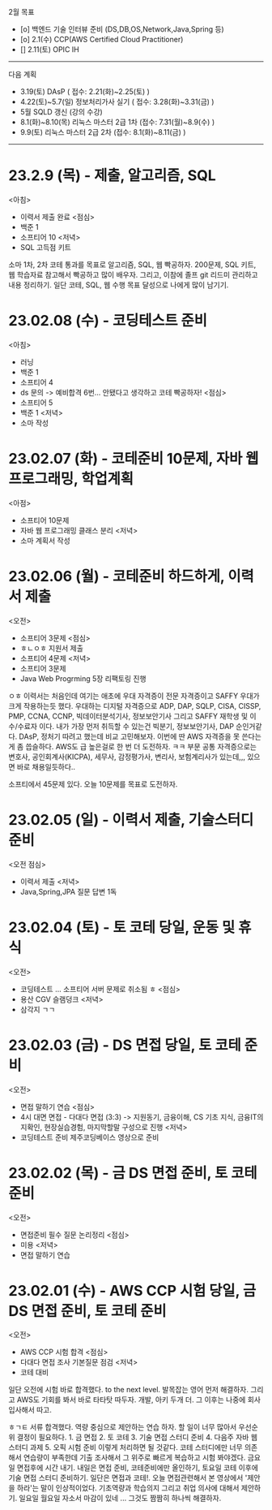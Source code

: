 2월 목표
- [o] 백엔드 기술 인터뷰 준비 (DS,DB,OS,Network,Java,Spring 등)
- [o] 2.1(수) CCP(AWS Certified Cloud Practitioner)
- [] 2.11(토) OPIC IH

---
다음 계획
- 3.19(토) DAsP ( 접수: 2.21(화)~2.25(토) )
- 4.22(토)~5.7(일) 정보처리가사 실기 ( 접수: 3.28(화)~3.31(금) )
- 5월 SQLD 갱신 (강의 수강)
- 8.1(화)~8.10(목) 리눅스 마스터 2급 1차 (접수: 7.31(월)~8.9(수) )
- 9.9(토) 리눅스 마스터 2급 2차 (접수: 8.1(화)~8.11(금) )
---

# 23.2.9 (목) - 제출, 알고리즘, SQL
<아침>
- 이력서 제출 완료
<점심>
- 백준 1
- 소프티어 10 
<저녁>
- SQL 고득점 키트

소마 1차, 2차 코테 통과를 목표로 알고리즘, SQL, 웹 빡공하자.
200문제, SQL 키트, 웹 학습자료 참고해서 빡공하고 많이 배우자.
그리고, 이참에 졸프 git 리드미 관리하고 내용 정리하기. 일단 코테, SQL, 웹 수행 목표 달성으로 나에게 많이 남기기.

# 23.02.08 (수) - 코딩테스트 준비
<아침>
- 러닝
- 백준 1
- 소프티어 4 
- ds 문의 -> 예비합격 6번... 안됐다고 생각하고 코테 빡공하자!
<점심>
- 소프티어 5
- 백준 1
<저녁>
- 소마 작성

# 23.02.07 (화) - 코테준비 10문제, 자바 웹 프로그래밍, 학업계획
<아점>
- 소프티어 10문제
- 자바 웹 프로그래밍 클래스 분리
<저녁>
- 소마 계획서 작성

# 23.02.06 (월) - 코테준비 하드하게, 이력서 제출
<오전>
- 소프티어 3문제 
<점심>
- ㅎㄴㅇㅎ 지원서 제출
- 소프티어 4문제
<저녁>
- 소프티어 3문제
- Java Web Progrming 5장 리팩토링 진행

ㅇㅎ 이력서는 처음인데 여기는 애초에 우대 자격증이 전문 자격증이고 SAFFY 우대가 크게 작용하는듯 했다. 우대하는 디지털 자격증으로 ADP, DAP, SQLP, CISA, CISSP, PMP, CCNA, CCNP, 빅데이터분석기사, 정보보안기사 그리고 SAFFY 재학생 및 이수/수료자 이다. 내가 가장 먼저 취득할 수 있는건 빅분기, 정보보안기사, DAP 순인거같다. DAsP, 정처기 따려고 했는데 비교 고민해보자. 이번에 딴 AWS 자격증을 못 쓴다는게 좀 씁슬하다. AWS도 급 높은걸로 한 번 더 도전하자. ㅋㅋ 부문 공통 자격증으로는 변호사, 공인회계사(KICPA), 세무사, 감정평가사, 변리사, 보험계리사가 있는데,,, 있으면 바로 채용일듯하다..

소프티에서 45문제 있다. 오늘 10문제를 목표로 도전하자. 

# 23.02.05 (일) - 이력서 제출, 기술스터디 준비
<오전 점심>
- 이력서 제출
<저녁>
- Java,Spring,JPA 질문 답변 1독

# 23.02.04 (토) - 토 코테 당일, 운동 및 휴식
<오전>
- 코딩테스트 ... 소프티어 서버 문제로 취소됨 ㅎ
<점심>
- 용산 CGV 슬램덩크
<저녁>
- 삼각지 ㄱㄱ

# 23.02.03 (금) - DS 면접 당일, 토 코테 준비
<오전>
- 면접 말하기 연습
<점심>
- 4시 대면 면접 - 다대다 면접 (3:3) -> 지원동기, 금융이해, CS 기초 지식, 금융IT의지확인, 현장실습경험, 마지막할말 구성으로 진행
<저녁>
- 코딩테스트 준비 제주코딩베이스 영상으로 준비

# 23.02.02 (목) - 금 DS 면접 준비, 토 코테 준비
<오전>
- 면접준비 필수 질문 논리정리
<점심>
- 미용
<저녁>
- 면접 말하기 연습

# 23.02.01 (수) - AWS CCP 시험 당일, 금 DS 면접 준비, 토 코테 준비
<오전>
- AWS CCP 시험 합격
<점심>
- 다대다 면접 조사 기본질문 점검
<저녁>
- 코테 대비

일단 오전에 시험 바로 합격했다. to the next level. 발목잡는 영어 먼저 해결하자.
그리고 AWS도 기회를 봐서 바로 타타탓 따두자. 개발, 아키 두개 더. 그 이후는 나중에 회사 입사해서 따고.

ㅎㄱㅌ 서류 합격했다. 역량 중심으로 제안하는 연습 하자. 할 일이 너무 많아서 우선순위 결정이 필요하다. 1. 금 면접 2. 토 코테 3. 기술 면접 스터디 준비 4. 다음주 자바 웹 스터디 과제 5. 오픽 시험 준비 이렇게 처리하면 될 것같다. 코테 스터디에만 너무 의존해서 연습량이 부족한데 기출 조사해서 그 위주로 빠르게 복습하고 시험 봐야겠다. 금요일 면접후에 시간 내기. 내일은 면접 준비, 코테준비에만 올인하기, 토요일 코테 이후에 기술 면접 스터디 준비하기. 일단은 면접과 코테!. 오늘 면접관련해서 본 영상에서 '제안을 하라'는 말이 인상적이었다. 기초역량과 학습의지 그리고 취업 의사에 대해서 제안하기. 일요일 월요일 자소서 마감이 있네 ... 그것도 짬짬히 하나씩 해결하자.